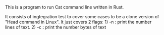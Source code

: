 This is a program to run Cat command line written in Rust.

It consists of ingtegration test to cover some cases to be a clone version of "Head command in Linux". It just covers 2 flags: 1) -n : print the number lines of text. 2) -c : print the number bytes of text